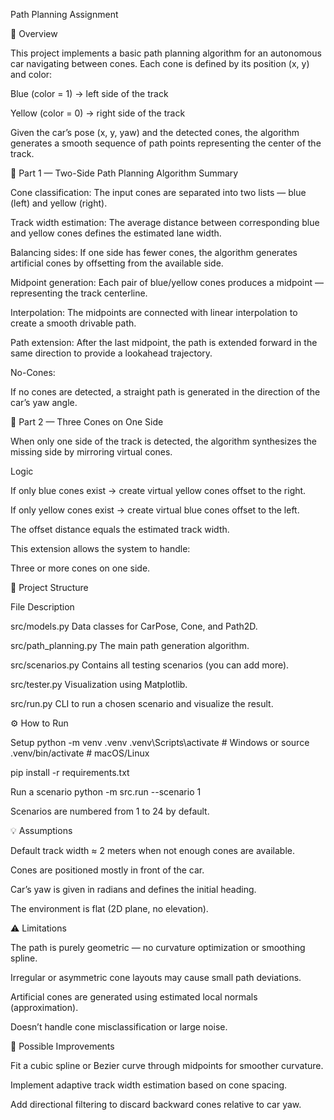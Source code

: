  Path Planning Assignment
 
📘 Overview

This project implements a basic path planning algorithm for an autonomous car navigating between cones.
Each cone is defined by its position (x, y) and color:

Blue (color = 1) → left side of the track

Yellow (color = 0) → right side of the track

Given the car’s pose (x, y, yaw) and the detected cones, the algorithm generates a smooth sequence of path points representing the center of the track.

🚗 Part 1 — Two-Side Path Planning
Algorithm Summary

Cone classification:
The input cones are separated into two lists — blue (left) and yellow (right).

Track width estimation:
The average distance between corresponding blue and yellow cones defines the estimated lane width.

Balancing sides:
If one side has fewer cones, the algorithm generates artificial cones by offsetting from the available side.

Midpoint generation:
Each pair of blue/yellow cones produces a midpoint — representing the track centerline.

Interpolation:
The midpoints are connected with linear interpolation to create a smooth drivable path.

Path extension:
After the last midpoint, the path is extended forward in the same direction to provide a lookahead trajectory.

No-Cones:

If no cones are detected, a straight path is generated in the direction of the car’s yaw angle.

🧩 Part 2 — Three Cones on One Side

When only one side of the track is detected, the algorithm synthesizes the missing side by mirroring virtual cones.

Logic

If only blue cones exist → create virtual yellow cones offset to the right.

If only yellow cones exist → create virtual blue cones offset to the left.

The offset distance equals the estimated track width.

This extension allows the system to handle:

Three or more cones on one side.

🧱 Project Structure

File	Description

src/models.py	Data classes for CarPose, Cone, and Path2D.

src/path_planning.py	The main path generation algorithm.

src/scenarios.py	Contains all testing scenarios (you can add more).

src/tester.py	Visualization using Matplotlib.

src/run.py	CLI to run a chosen scenario and visualize the result.

⚙️ How to Run

Setup
python -m venv .venv
.venv\Scripts\activate     # Windows
or
source .venv/bin/activate  # macOS/Linux

pip install -r requirements.txt

Run a scenario
python -m src.run --scenario 1


Scenarios are numbered from 1 to 24 by default.


💡 Assumptions

Default track width ≈ 2 meters when not enough cones are available.

Cones are positioned mostly in front of the car.

Car’s yaw is given in radians and defines the initial heading.

The environment is flat (2D plane, no elevation).

⚠️ Limitations

The path is purely geometric — no curvature optimization or smoothing spline.

Irregular or asymmetric cone layouts may cause small path deviations.

Artificial cones are generated using estimated local normals (approximation).

Doesn’t handle cone misclassification or large noise.

🧠 Possible Improvements

Fit a cubic spline or Bezier curve through midpoints for smoother curvature.

Implement adaptive track width estimation based on cone spacing.

Add directional filtering to discard backward cones relative to car yaw.
